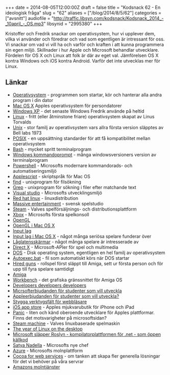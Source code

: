+++
date = 2014-08-05T12:00:00Z
draft = false
title = "Kodsnack 62 - En ideologisk fråga"
slug = "62"
aliases = ["/blog/2014/8/5/62"]
categories = ["avsnitt"]
audiofile = "http://traffic.libsyn.com/kodsnack/Kodsnack_2014_-_10april_-_OS.mp3"
libsynid = "2995380"
+++

Kristoffer och Fredrik snackar om operativsystem, hur vi upplever dem, vilka vi använder och föredrar och vad som egentligen är intressant för oss. Vi snackar om vad vi vill ha och varför och kraften i att kunna programmera sin egen miljö. Skillnader i hur Apple och Microsoft behandlar utvecklare. Fördelen för OS X och Linux att folk är där av eget val. Jämförelsen OS X kontra Windows och iOS kontra Android. Varför det inte utvecklas mer för Linux.

## Länkar ##
* [Operativsystem](http://en.wikipedia.org/wiki/Operating_system) - programmen som startar, kör och hanterar alla andra program i din dator
* [Mac OS X](http://en.wikipedia.org/wiki/Mac_os_x) Apples operativsystem för persondatorer
* [Windows XP](http://en.wikipedia.org/wiki/Windows_XP) - det senaste Windows Fredrik använde på heltid
* [Linux](http://en.wikipedia.org/wiki/Linux) - fritt (eller åtminstone friare) operativsystem skapat av Linus Torvalds
* [Unix](http://en.wikipedia.org/wiki/Unix) - stor familj av operativsystem vars allra första version släpptes av Bell labs 1973
* [POSIX](http://en.wikipedia.org/wiki/POSIX) - en uppsättning standarder för att få kompatibilitet mellan operativsystem
* [Bash](http://en.wikipedia.org/wiki/Bash_%28Unix_shell%29) - mycket spritt terminalprogram
* [Windows kommandoprompt](http://en.wikipedia.org/wiki/Windows_command_line) - många windowsversioners version av terminalprogram
* [Powershell](http://en.wikipedia.org/wiki/Powershell) - Microsofts modernare kommandorads- och automatiseringsmiljö
* [Applescript](http://en.wikipedia.org/wiki/Applescript) - skriptspråk för Mac OS
* [find](http://en.wikipedia.org/wiki/Find) - unixprogram för filsökning
* [Grep](http://en.wikipedia.org/wiki/Grep) - unixprogram för sökning i filer efter matchande text
* [Visual studio](http://en.wikipedia.org/wiki/Visual_studio) - Microsofts utvecklingsmiljö 
* [Red hat linux](http://en.wikipedia.org/wiki/Red_hat_linux) - linuxdistribution
* [Massive entertainment](http://en.wikipedia.org/wiki/Massive_Entertainment) - svensk spelstudio
* [Steam](http://en.wikipedia.org/wiki/Steam_%28software%29) - Valves spelförsäljnings- och distributionsplattform
* [Xbox](http://en.wikipedia.org/wiki/Xbox_%28console%29) - Microsofts första spelkonsoll
* [OpenGL](http://en.wikipedia.org/wiki/Opengl)
* [OpenGL i Mac OS X](https://developer.apple.com/opengl/)
* [Input lag](http://en.wikipedia.org/wiki/Input_lag)
* [Input lag i Mac OS X](https://www.google.com/search?q=opengl%20and%20os%20x#q=what+is+input+lag) - något många seriösa spelare funderar över
* [Låglatensskärmar](http://www.tomshardware.co.uk/forum/63543-3-benq-xl2420t-gaming-monitor-review-competitive-gaming-discussion) - något många spelare är intresserade av
* [Direct X](http://en.wikipedia.org/wiki/Direct_X) - Microsoft-APIer för spel och multimedia
* [DOS](http://en.wikipedia.org/wiki/DOS) - Disk operating system, egentligen en hel familj av operativsystem
* [Autoexec.bat](http://en.wikipedia.org/wiki/Autoexec.bat) - fil som automatiskt körs när DOS startar
* [Hired guns](http://en.wikipedia.org/wiki/Hired_Guns) - rollspel först släppt till Amiga, sett ur första person och för upp till fyra spelare samtidigt
* [Amiga](http://en.wikipedia.org/wiki/Amiga)
* [Workbench](http://en.wikipedia.org/wiki/Workbench_%28AmigaOS%29) - det grafiska gränssnittet för Amiga OS
* [Developers developers developers](http://m.youtube.com/watch?v=8To-6VIJZRE)
* [Micrsofterbjudanden för studenter som vill utveckla](https://www.dreamspark.com/)
* [Appleerbjudanden för studenter som vill utveckla?](https://developer.apple.com/programs/ios/university/)
* [Stygga verktygsfält för webbläsare](http://en.wikipedia.org/wiki/Ask_toolbar#Ask_Toolbar_controversy)
* [iOS app store](http://en.wikipedia.org/wiki/IOS_App_Store) - Apples mjukvarubutik för iPhone och iPad
* [Panic](http://www.panic.com) - liten och känd oberoende utvecklare för Apples plattformar. Finns det motsvarigheter på microsoftsidan?
* [Steam machine](http://en.wikipedia.org/wiki/Steam_Machine_%28hardware_platform%29) - Valves linuxbaserade spelmaskin
* [The year of Linux on the desktop](http://www.infoworld.com/d/open-source-software/2014-the-year-of-the-linux-desktop-238358)
* [Microsoft släpper Roslyn - kompilatorplattformen för .net - som öppen källkod](https://roslyn.codeplex.com/)
* [Satya Nadella](http://en.wikipedia.org/wiki/Satya_Nadella) - Microsofts nye chef
* [Azure](http://en.wikipedia.org/wiki/Windows_Azure) - Microsofts molnplattform
* [Cocoa for web services](http://inessential.com/2014/04/09/cocoa_for_web_services) - om tanken att skapa fler generella lösningar för det vi behöver på våra servrar
* [Amazons molntjänster](http://aws.amazon.com/)
